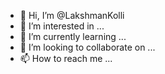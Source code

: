 - 👋 Hi, I’m @LakshmanKolli
- 👀 I’m interested in ...
- 🌱 I’m currently learning ...
- 💞️ I’m looking to collaborate on ...
- 📫 How to reach me ...

<!---
LakshmanKolli/LakshmanKolli is a ✨ special ✨ repository because its `README.md` (this file) appears on your GitHub profile.
You can click the Preview link to take a look at your changes.
--->
